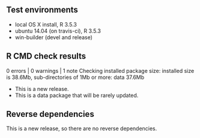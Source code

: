 ## Test environments
* local OS X install, R 3.5.3
* ubuntu 14.04 (on travis-ci), R 3.5.3
* win-builder (devel and release)

## R CMD check results

0 errors | 0 warnings | 1 note
Checking installed package size: installed size is 38.6Mb, sub-directories of 1Mb or more: data 37.6Mb

* This is a new release.
* This is a data package that will be rarely updated.

## Reverse dependencies

This is a new release, so there are no reverse dependencies.

